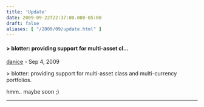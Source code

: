 ```yaml
---
title: 'Update'
date: 2009-09-22T22:37:00.000-05:00
draft: false
aliases: [ "/2009/09/update.html" ]
---
```


#### \> blotter: providing support for multi-asset cl...
[danice](https://www.blogger.com/profile/05187936694374083463 "noreply@blogger.com") - <time datetime="2009-09-24T13:52:28.779-05:00">Sep 4, 2009</time>

\> blotter: providing support for multi-asset class and multi-currency portfolios.  
  
hmm.. maybe soon ;)
<hr />
